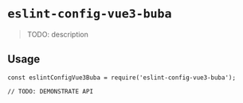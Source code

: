 # `eslint-config-vue3-buba`

> TODO: description

## Usage

```
const eslintConfigVue3Buba = require('eslint-config-vue3-buba');

// TODO: DEMONSTRATE API
```
